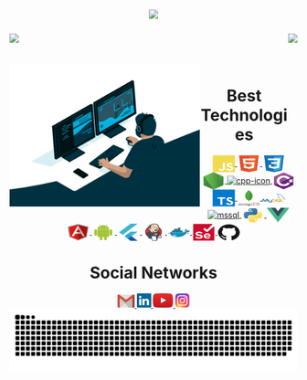 <h1  align="center">
<img src="https://readme-typing-svg.herokuapp.com/?font=Righteous&size=35&center=true&vCenter=true&width=500&height=70&duration=4000&lines=Hi+There!+👋;+I'm+Diego+De+La+Flor!;" />
</h1>
<div>
  <img  height="170em" src="https://github-readme-stats.vercel.app/api?username=DiegoDeLaFlor&show_icons=true&theme=great-gatsby&include_all_commits=true&count_private=true"/>
  <img align="right" height="170em" src="https://github-readme-stats.vercel.app/api/top-langs/?username=DiegoDeLaFlor&layout=compact&langs_count=16&theme=great-gatsby"/>
</div>
<br>

<div  align="center"> 
  <div style="display: inline_block"><br>
    <img align="left" height="250" alt="coding-time" src="code.gif">
    <h1 align="center">Best Technologies</h1>
     <a href="https://developer.mozilla.org/en-US/docs/Web/JavaScript">
      <img align="center" height="30" width="40" alt="js-icon" src="https://raw.githubusercontent.com/devicons/devicon/master/icons/javascript/javascript-plain.svg">
    </a>
    <a href="https://developer.mozilla.org/en-US/docs/Web/HTML">
      <img align="center" height="30" width="40" alt="html-icon" src="https://raw.githubusercontent.com/devicons/devicon/master/icons/html5/html5-original.svg">
    </a>
    <a href="https://developer.mozilla.org/en-US/docs/Web/CSS">
      <img align="center" height="30" width="40" alt="css-icon" src="https://raw.githubusercontent.com/devicons/devicon/master/icons/css3/css3-original.svg">
    </a>
    <a href="https://nodejs.org/">
      <img align="center" height="30" width="40" alt="nodejs-icon" src="https://raw.githubusercontent.com/devicons/devicon/master/icons/nodejs/nodejs-original.svg">
    </a>
    <a href="https://isocpp.org/">
      <img align="center" height="30" width="40" alt="cpp-icon" src="https://raw.githubusercontent.com/jmnote/z-icons/master/svg/cpp.svg">
    </a>
    <a href="https://docs.microsoft.com/en-us/dotnet/csharp/">
      <img align="center" height="30" width="40" alt="csharp" src="https://raw.githubusercontent.com/devicons/devicon/master/icons/csharp/csharp-original.svg">
    </a>
    <a href="https://www.typescriptlang.org/">
      <img align="center" height="30" width="40" alt="typescript" src="https://raw.githubusercontent.com/devicons/devicon/master/icons/typescript/typescript-original.svg">
    </a>
    <a href="https://www.mongodb.com/">
      <img align="center" height="30" width="40" alt="mongodb" src="https://raw.githubusercontent.com/devicons/devicon/master/icons/mongodb/mongodb-original-wordmark.svg">
    </a>
    <a href="https://www.mysql.com/">
      <img align="center" height="30" width="40" alt="mysql" src="https://raw.githubusercontent.com/devicons/devicon/master/icons/mysql/mysql-original-wordmark.svg">
    </a>
    <a href="https://www.microsoft.com/en-us/sql-server/">
      <img align="center" height="30" width="40" alt="mssql" src="https://www.svgrepo.com/show/303229/microsoft-sql-server-logo.svg">
    </a>
    <a href="https://www.python.org/">
      <img align="center" height="30" width="40" alt="python" src="https://raw.githubusercontent.com/devicons/devicon/master/icons/python/python-original.svg">
    </a>
    <a href="https://vuejs.org/">
    <img align="center" height="30" width="40" alt="vuejs" src="https://raw.githubusercontent.com/devicons/devicon/master/icons/vuejs/vuejs-original.svg">
    </a>
    <a href="https://angular.io/">
      <img align="center" height="30" width="40" alt="angularjs" src="https://raw.githubusercontent.com/devicons/devicon/master/icons/angularjs/angularjs-original.svg">
    </a>
    <a href="https://www.android.com/">
      <img align="center" height="30" width="40" alt="android" src="https://raw.githubusercontent.com/devicons/devicon/master/icons/android/android-original.svg">
    </a>
     <a href="https://flutter.dev/">
      <img align="center" height="30" width="40" alt="flutter" src="https://raw.githubusercontent.com/devicons/devicon/master/icons/flutter/flutter-original.svg">
    </a>
    <a href="https://www.jenkins.io/">
      <img align="center" height="30" width="40" alt="jenkins" src="https://raw.githubusercontent.com/devicons/devicon/master/icons/jenkins/jenkins-original.svg">
    </a>
    <a href="https://www.docker.com/">
      <img align="center" height="30" width="40" alt="docker" src="https://raw.githubusercontent.com/devicons/devicon/master/icons/docker/docker-original.svg">
    </a>
    <a href="https://www.selenium.dev/selenium-ide/">
      <img align="center" height="30" width="40" alt="selenium-ide" src="https://raw.githubusercontent.com/devicons/devicon/master/icons/selenium/selenium-original.svg">
    </a>
    <a href="https://github.com/features/actions">
      <img align="center" height="30" width="40" alt="github-actions" src="https://raw.githubusercontent.com/devicons/devicon/master/icons/github/github-original.svg">
    </a>
   </div>
    
  <h1 align="center">Social Networks</h1>
    <a href = "mailto:diegoalonso139@gmail.com">
      <img width="30" src="gmail.svg">
    </a>
    <a href = "https://www.linkedin.com/in/diego-de-la-flor-02048a237/">
      <img width="25" src="linkedin.svg">
    </a>
    <a href = "https://www.youtube.com/@diegodelaflor2926">
      <img width="35" src="youtube.svg">
    </a>
    <a href = "https://www.instagram.com/diego_alonso20025/">
      <img width="25" src="instagram.png">
    </a>
</div>

<img alt="snake eating my contributions" src="https://raw.githubusercontent.com/salesp07/salesp07/output/github-contribution-grid-snake.svg" />
